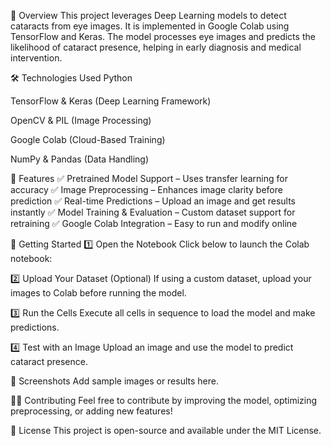 📌 Overview
This project leverages Deep Learning models to detect cataracts from eye images. It is implemented in Google Colab using TensorFlow and Keras. The model processes eye images and predicts the likelihood of cataract presence, helping in early diagnosis and medical intervention.

🛠️ Technologies Used
Python

TensorFlow & Keras (Deep Learning Framework)

OpenCV & PIL (Image Processing)

Google Colab (Cloud-Based Training)

NumPy & Pandas (Data Handling)

🎯 Features
✅ Pretrained Model Support – Uses transfer learning for accuracy
✅ Image Preprocessing – Enhances image clarity before prediction
✅ Real-time Predictions – Upload an image and get results instantly
✅ Model Training & Evaluation – Custom dataset support for retraining
✅ Google Colab Integration – Easy to run and modify online

🚀 Getting Started
1️⃣ Open the Notebook
Click below to launch the Colab notebook:

2️⃣ Upload Your Dataset (Optional)
If using a custom dataset, upload your images to Colab before running the model.

3️⃣ Run the Cells
Execute all cells in sequence to load the model and make predictions.

4️⃣ Test with an Image
Upload an image and use the model to predict cataract presence.

📸 Screenshots
Add sample images or results here.

👨‍💻 Contributing
Feel free to contribute by improving the model, optimizing preprocessing, or adding new features!

📄 License
This project is open-source and available under the MIT License.
